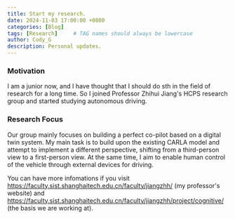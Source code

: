 ```yaml
---
title: Start my research.
date: 2024-11-03 17:00:00 +0800
categories: [Blog]
tags: [Research]     # TAG names should always be lowercase
author: Cody_G
description: Personal updates.
---
```


### Motivation
I am a junior now, and I have thought that I should do sth in the field of research for a long time. So I joined Professor Zhihui Jiang's HCPS research group and started studying autonomous driving.
### Research Focus
Our group mainly focuses on building a perfect co-pilot based on a digital twin system. My main task is to build upon the existing CARLA model and attempt to implement a different perspective, shifting from a third-person view to a first-person view. At the same time, I aim to enable human control of the vehicle through external devices for driving.


You can have more infomations if you visit https://faculty.sist.shanghaitech.edu.cn/faculty/jiangzhh/ (my professor's website) and https://faculty.sist.shanghaitech.edu.cn/faculty/jiangzhh/project/cognitive/ (the basis we are working at).